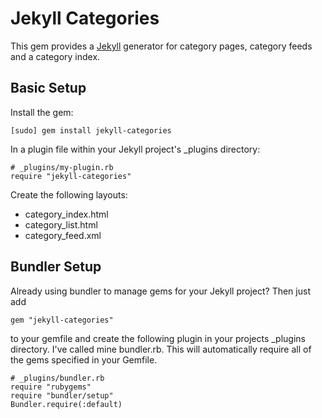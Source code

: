 Jekyll Categories
=================

This gem provides a [Jekyll](http://github.com/mojombo/jekyll) generator for
category pages, category feeds and a category index.

Basic Setup
-----------
Install the gem:

	[sudo] gem install jekyll-categories

In a plugin file within your Jekyll project's _plugins directory:

	# _plugins/my-plugin.rb
	require "jekyll-categories"

Create the following layouts:

- category_index.html
- category_list.html
- category_feed.xml

Bundler Setup
-------------
Already using bundler to manage gems for your Jekyll project?  Then just add

	gem "jekyll-categories"

to your gemfile and create the following plugin in your projects _plugins 
directory.  I've called mine bundler.rb.  This will automatically require all 
of the gems specified in your Gemfile.

	# _plugins/bundler.rb
	require "rubygems"
	require "bundler/setup"
	Bundler.require(:default)
